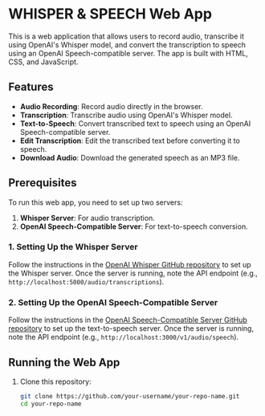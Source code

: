 # WHISPER & SPEECH Web App

This is a web application that allows users to record audio, transcribe it using OpenAI's Whisper model, and convert the transcription to speech using an OpenAI Speech-compatible server. The app is built with HTML, CSS, and JavaScript.

## Features
- **Audio Recording**: Record audio directly in the browser.
- **Transcription**: Transcribe audio using OpenAI's Whisper model.
- **Text-to-Speech**: Convert transcribed text to speech using an OpenAI Speech-compatible server.
- **Edit Transcription**: Edit the transcribed text before converting it to speech.
- **Download Audio**: Download the generated speech as an MP3 file.

## Prerequisites
To run this web app, you need to set up two servers:
1. **Whisper Server**: For audio transcription.
2. **OpenAI Speech-Compatible Server**: For text-to-speech conversion.

### 1. Setting Up the Whisper Server
Follow the instructions in the [OpenAI Whisper GitHub repository](https://github.com/openai/whisper) to set up the Whisper server. Once the server is running, note the API endpoint (e.g., `http://localhost:5000/audio/transcriptions`).

### 2. Setting Up the OpenAI Speech-Compatible Server
Follow the instructions in the [OpenAI Speech-Compatible Server GitHub repository](https://github.com/matatonic/openedai-speech) to set up the text-to-speech server. Once the server is running, note the API endpoint (e.g., `http://localhost:3000/v1/audio/speech`).

## Running the Web App
1. Clone this repository:
   ```bash
   git clone https://github.com/your-username/your-repo-name.git
   cd your-repo-name
